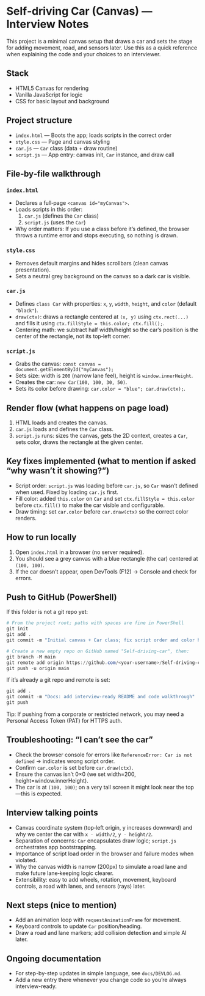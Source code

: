 # Self‑driving Car (Canvas) — Interview Notes

This project is a minimal canvas setup that draws a car and sets the stage for adding movement, road, and sensors later. Use this as a quick reference when explaining the code and your choices to an interviewer.

## Stack

- HTML5 Canvas for rendering
- Vanilla JavaScript for logic
- CSS for basic layout and background

## Project structure

- `index.html` — Boots the app; loads scripts in the correct order
- `style.css` — Page and canvas styling
- `car.js` — `Car` class (data + draw routine)
- `script.js` — App entry: canvas init, `Car` instance, and draw call

## File‑by‑file walkthrough

### `index.html`

- Declares a full‑page `<canvas id="myCanvas">`.
- Loads scripts in this order:
  1.  `car.js` (defines the `Car` class)
  2.  `script.js` (uses the `Car`)
- Why order matters: If you use a class before it’s defined, the browser throws a runtime error and stops executing, so nothing is drawn.

### `style.css`

- Removes default margins and hides scrollbars (clean canvas presentation).
- Sets a neutral grey background on the canvas so a dark car is visible.

### `car.js`

- Defines `class Car` with properties: `x`, `y`, `width`, `height`, and `color` (default `"black"`).
- `draw(ctx)`: draws a rectangle centered at `(x, y)` using `ctx.rect(...)` and fills it using `ctx.fillStyle = this.color; ctx.fill();`.
- Centering math: we subtract half width/height so the car’s position is the center of the rectangle, not its top‑left corner.

### `script.js`

- Grabs the canvas: `const canvas = document.getElementById("myCanvas");`
- Sets size: width is `200` (narrow lane feel), height is `window.innerHeight`.
- Creates the car: `new Car(100, 100, 30, 50)`.
- Sets its color before drawing: `car.color = "blue"; car.draw(ctx);`.

## Render flow (what happens on page load)

1. HTML loads and creates the canvas.
2. `car.js` loads and defines the `Car` class.
3. `script.js` runs: sizes the canvas, gets the 2D context, creates a `Car`, sets color, draws the rectangle at the given center.

## Key fixes implemented (what to mention if asked “why wasn’t it showing?”)

- Script order: `script.js` was loading before `car.js`, so `Car` wasn’t defined when used. Fixed by loading `car.js` first.
- Fill color: added `this.color` on `Car` and set `ctx.fillStyle = this.color` before `ctx.fill()` to make the car visible and configurable.
- Draw timing: set `car.color` before `car.draw(ctx)` so the correct color renders.

## How to run locally

1. Open `index.html` in a browser (no server required).
2. You should see a grey canvas with a blue rectangle (the car) centered at `(100, 100)`.
3. If the car doesn’t appear, open DevTools (F12) → Console and check for errors.

## Push to GitHub (PowerShell)

If this folder is not a git repo yet:

```powershell
# From the project root; paths with spaces are fine in PowerShell
git init
git add .
git commit -m "Initial canvas + Car class; fix script order and color handling"

# Create a new empty repo on GitHub named "Self-driving-car", then:
git branch -M main
git remote add origin https://github.com/<your-username>/Self-driving-car.git
git push -u origin main
```

If it’s already a git repo and remote is set:

```powershell
git add .
git commit -m "Docs: add interview-ready README and code walkthrough"
git push
```

Tip: If pushing from a corporate or restricted network, you may need a Personal Access Token (PAT) for HTTPS auth.

## Troubleshooting: “I can’t see the car”

- Check the browser console for errors like `ReferenceError: Car is not defined` → indicates wrong script order.
- Confirm `car.color` is set before `car.draw(ctx)`.
- Ensure the canvas isn’t 0×0 (we set width=200, height=window.innerHeight).
- The car is at `(100, 100)`; on a very tall screen it might look near the top—this is expected.

## Interview talking points

- Canvas coordinate system (top‑left origin, y increases downward) and why we center the car with `x - width/2`, `y - height/2`.
- Separation of concerns: `Car` encapsulates draw logic; `script.js` orchestrates app bootstrapping.
- Importance of script load order in the browser and failure modes when violated.
- Why the canvas width is narrow (200px) to simulate a road lane and make future lane‑keeping logic clearer.
- Extensibility: easy to add wheels, rotation, movement, keyboard controls, a road with lanes, and sensors (rays) later.

## Next steps (nice to mention)

- Add an animation loop with `requestAnimationFrame` for movement.
- Keyboard controls to update `Car` position/heading.
- Draw a road and lane markers; add collision detection and simple AI later.

## Ongoing documentation

- For step-by-step updates in simple language, see `docs/DEVLOG.md`.
- Add a new entry there whenever you change code so you’re always interview-ready.
